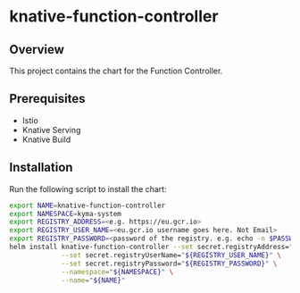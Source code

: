 # knative-function-controller

## Overview

This project contains the chart for the Function Controller.

## Prerequisites

- Istio
- Knative Serving
- Knative Build

## Installation

Run the following script to install the chart:

```bash
export NAME=knative-function-controller
export NAMESPACE=kyma-system
export REGISTRY_ADDRESS=<e.g. https://eu.gcr.io>
export REGISTRY_USER_NAME=<eu.gcr.io username goes here. Not Email>
export REGISTRY_PASSWORD=<password of the registry. e.g. echo -n $PASSWORD | base64>
helm install knative-function-controller --set secret.registryAddress="${REGISTRY_ADDRESS}" \
             --set secret.registryUserName="${REGISTRY_USER_NAME}" \
             --set secret.registryPassword="${REGISTRY_PASSWORD}" \
             --namespace="${NAMESPACE}" \
             --name="${NAME}"
```
